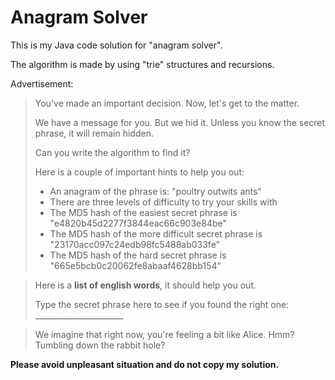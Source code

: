# Anagram Solver



This is my Java code solution for "anagram solver".

The algorithm is made by using "trie" structures and recursions.

Advertisement:

>You've made an important decision. Now, let's get to the matter.
>
>We have a message for you. But we hid it. 
>Unless you know the secret phrase, it will remain hidden.
>
>Can you write the algorithm to find it?
>
>Here is a couple of important hints to help you out:
>- An anagram of the phrase is: "poultry outwits ants"
>- There are three levels of difficulty to try your skills with
>- The MD5 hash of the easiest secret phrase is "e4820b45d2277f3844eac66c903e84be"
>- The MD5 hash of the more difficult secret phrase is "23170acc097c24edb98fc5488ab033fe"
>- The MD5 hash of the hard secret phrase is "665e5bcb0c20062fe8abaaf4628bb154"

>Here is a **list of english words**, it should help you out.
>
>Type the secret phrase here to see if you found the right one: ______________________

>We imagine that right now, you're feeling a bit like Alice. Hmm? Tumbling down the rabbit hole?

**Please avoid unpleasant situation and do not copy my solution.**







